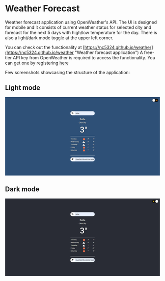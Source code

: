 # Weather Forecast
Weather forecast application using OpenWeather's API.
The UI is designed for mobile and it consists of current weather status for selected city and forecast for the next 5 days with high/low temperature for the day.
There is also a light/dark mode toggle at the upper left corner.

You can check out the functionality at [https://nc5324.github.io/weather](https://nc5324.github.io/weather "Weather forecast application")
A free-tier API key from OpenWeather is required to access the functionality. You can get one by registering [here](https://https://openweathermap.org/api "OpenWeather's Website")

Few screenshots showcasing the structure of the application:

<h2>Light mode</h2>

![Light mode UI](https://github.com/NC5324/weather/blob/master/demo-img/ui-light.png "Light mode")

<h2>Dark mode</h2>

![Dark mode UI](https://github.com/NC5324/weather/blob/master/demo-img/ui-dark.png "Dark mode")
